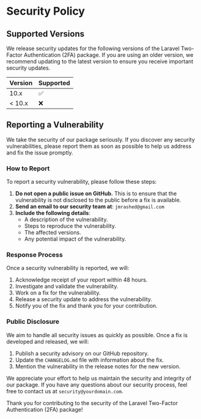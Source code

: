 # Security Policy

## Supported Versions

We release security updates for the following versions of the Laravel Two-Factor Authentication (2FA) package. If you are using an older version, we recommend updating to the latest version to ensure you receive important security updates.

| Version | Supported          |
| ------- | ------------------ |
| 10.x    | :white_check_mark: |
| < 10.x  | :x:                |

## Reporting a Vulnerability

We take the security of our package seriously. If you discover any security vulnerabilities, please report them as soon as possible to help us address and fix the issue promptly.

### How to Report

To report a security vulnerability, please follow these steps:

1. **Do not open a public issue on GitHub.** This is to ensure that the vulnerability is not disclosed to the public before a fix is available.
2. **Send an email to our security team at**: `jmrashed@gmail.com`
3. **Include the following details**:
   - A description of the vulnerability.
   - Steps to reproduce the vulnerability.
   - The affected versions.
   - Any potential impact of the vulnerability.

### Response Process

Once a security vulnerability is reported, we will:

1. Acknowledge receipt of your report within 48 hours.
2. Investigate and validate the vulnerability.
3. Work on a fix for the vulnerability.
4. Release a security update to address the vulnerability.
5. Notify you of the fix and thank you for your contribution.

### Public Disclosure

We aim to handle all security issues as quickly as possible. Once a fix is developed and released, we will:

1. Publish a security advisory on our GitHub repository.
2. Update the `CHANGELOG.md` file with information about the fix.
3. Mention the vulnerability in the release notes for the new version.

We appreciate your effort to help us maintain the security and integrity of our package. If you have any questions about our security process, feel free to contact us at `security@yourdomain.com`.

Thank you for contributing to the security of the Laravel Two-Factor Authentication (2FA) package!
